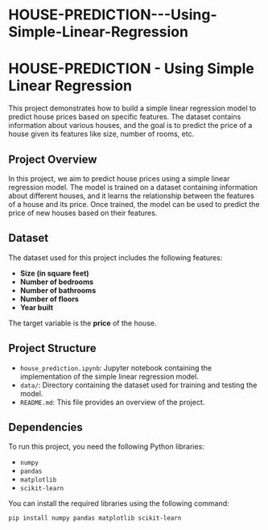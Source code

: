 # HOUSE-PREDICTION---Using-Simple-Linear-Regression
# HOUSE-PREDICTION - Using Simple Linear Regression

This project demonstrates how to build a simple linear regression model to predict house prices based on specific features. The dataset contains information about various houses, and the goal is to predict the price of a house given its features like size, number of rooms, etc.

## Project Overview

In this project, we aim to predict house prices using a simple linear regression model. The model is trained on a dataset containing information about different houses, and it learns the relationship between the features of a house and its price. Once trained, the model can be used to predict the price of new houses based on their features.

## Dataset

The dataset used for this project includes the following features:

- **Size (in square feet)**
- **Number of bedrooms**
- **Number of bathrooms**
- **Number of floors**
- **Year built**

The target variable is the **price** of the house.

## Project Structure

- `house_prediction.ipynb`: Jupyter notebook containing the implementation of the simple linear regression model.
- `data/`: Directory containing the dataset used for training and testing the model.
- `README.md`: This file provides an overview of the project.

## Dependencies

To run this project, you need the following Python libraries:

- `numpy`
- `pandas`
- `matplotlib`
- `scikit-learn`

You can install the required libraries using the following command:

```bash
pip install numpy pandas matplotlib scikit-learn


